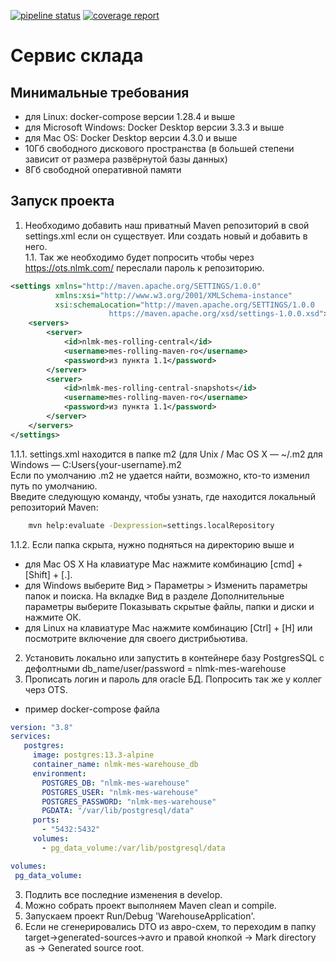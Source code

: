 [![pipeline status](https://git.nlmk.com/mes-rolling/nlmk-mes-warehouse/badges/develop/pipeline.svg)](https://git.nlmk.com/mes-rolling/nlmk-mes-warehouse/-/commits/develop)
[![coverage report](https://git.nlmk.com/mes-rolling/nlmk-mes-warehouse/badges/develop/coverage.svg)](https://git.nlmk.com/mes-rolling/nlmk-mes-warehouse/-/commits/develop)


# Сервис склада
## Минимальные требования
- для Linux: docker-compose версии 1.28.4 и выше
- для Microsoft Windows: Docker Desktop версии 3.3.3 и выше
- для Mac OS: Docker Desktop версии 4.3.0 и выше
- 10Гб свободного дискового пространства (в большей степени зависит от размера развёрнутой базы данных)
- 8Гб свободной оперативной памяти

## Запуск проекта
1. Необходимо добавить наш приватный Maven репозиторий в свой settings.xml если он существует. Или создать новый и добавить в него.<br>
   1.1. Так же необходимо будет попросить чтобы через https://ots.nlmk.com/ переслали пароль к репозиторию.

```xml
<settings xmlns="http://maven.apache.org/SETTINGS/1.0.0"
          xmlns:xsi="http://www.w3.org/2001/XMLSchema-instance"
          xsi:schemaLocation="http://maven.apache.org/SETTINGS/1.0.0
                      https://maven.apache.org/xsd/settings-1.0.0.xsd">
    <servers>
        <server>
            <id>nlmk-mes-rolling-central</id>
            <username>mes-rolling-maven-ro</username>
            <password>из пункта 1.1</password>
        </server>
        <server>
            <id>nlmk-mes-rolling-central-snapshots</id>
            <username>mes-rolling-maven-ro</username>
            <password>из пункта 1.1</password>
        </server>
    </servers>
</settings>
```
   1.1.1. settings.xml находится в папке m2 (для Unix / Mac OS X — ~/.m2 для Windows — C:Users\{your-username}\.m2<br>
   Если по умолчанию .m2 не удается найти, возможно, кто-то изменил путь по умолчанию.<br> 
   Введите следующую команду, чтобы узнать, где находится локальный репозиторий Maven:
```sh
    mvn help:evaluate -Dexpression=settings.localRepository
```
   1.1.2. Если папка скрыта, нужно подняться на директорию выше и <br>
   - для Mac OS X На клавиатуре Mac нажмите комбинацию [cmd] + [Shift] + [.].<br>
   - для Windows выберите Вид > Параметры > Изменить параметры папок и поиска.
   На вкладке Вид в разделе Дополнительные параметры выберите Показывать скрытые файлы, папки и диски и нажмите ОК.<br>
   - для Linux на клавиатуре Mac нажмите комбинацию [Ctrl] + [H] или посмотрите включение для своего дистрибьютива.

 2. Установить локально или запустить в контейнере базу PostgresSQL с дефолтными db_name/user/password = nlmk-mes-warehouse
 3. Прописать логин и пароль для oracle БД. Попросить так же у коллег черз OTS.
 - пример docker-compose файла
 ```yaml
version: "3.8"
services:
    postgres:
      image: postgres:13.3-alpine
      container_name: nlmk-mes-warehouse_db
      environment:
        POSTGRES_DB: "nlmk-mes-warehouse"
        POSTGRES_USER: "nlmk-mes-warehouse"
        POSTGRES_PASSWORD: "nlmk-mes-warehouse"
        PGDATA: "/var/lib/postgresql/data"
      ports:
        - "5432:5432"
      volumes:
        - pg_data_volume:/var/lib/postgresql/data

volumes:
  pg_data_volume:
   ```
 3. Подлить все последние изменения в develop.
 4. Можно собрать проект выполняем Maven clean и compile.
 5. Запускаем проект Run/Debug 'WarehouseApplication'.
 6. Если не сгенерировались DTO из авро-схем, то переходим в папку target->generated-sources->avro и правой кнопкой -> Mark directory as
       -> Generated source root.

